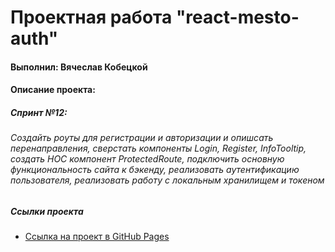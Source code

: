 # Проектная работа "react-mesto-auth"

#### Выполнил: Вячеслав Кобецкой

#### Описание проекта:

##### Спринт №12:
###### Создайть роуты для регистрации и авторизации и опишсать перенаправления, сверстать компоненты Login, Register, InfoTooltip, создать HOC компонент ProtectedRoute, подключить основную функциональность сайта к бэкенду, реализовать аутентификацию пользователя, реализовать работу с локальным хранилищем и токеном

##### Ссылки проекта

* [Ссылка на проект в GitHub Pages](https://vyacheslav-kobetskoy.github.io/sign-in)
